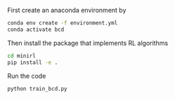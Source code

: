 First create an anaconda environment by
```bash
conda env create -f environment.yml
conda activate bcd
```

Then install the package that implements RL algorithms
```bash
cd minirl
pip install -e .
```

Run the code
```bash
python train_bcd.py
```

